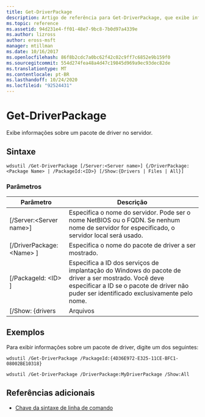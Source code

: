 ```yaml
---
title: Get-DriverPackage
description: Artigo de referência para Get-DriverPackage, que exibe informações sobre um pacote de driver no servidor.
ms.topic: reference
ms.assetid: 94d231e4-ff01-48e7-9bc8-7b0d97a4339e
ms.author: lizross
author: eross-msft
manager: mtillman
ms.date: 10/16/2017
ms.openlocfilehash: 86f8b2cdc7a0bc62f42c02c9ff7c6852e9b159f0
ms.sourcegitcommit: 554d274fea48a4d47c19845d969a9ec93dec82de
ms.translationtype: MT
ms.contentlocale: pt-BR
ms.lasthandoff: 10/24/2020
ms.locfileid: "92524431"
---
```

# <a name="get-driverpackage"></a>Get-DriverPackage

Exibe informações sobre um pacote de driver no servidor.

## <a name="syntax"></a>Sintaxe

```
wdsutil /Get-DriverPackage [/Server:<Server name>] {/DriverPackage:<Package Name> | /PackageId:<ID>} [/Show:{Drivers | Files | All}]
```

### <a name="parameters"></a>Parâmetros

|        Parâmetro         |                                                                           Descrição                                                                            |
|--------------------------|------------------------------------------------------------------------------------------------------------------------------------------------------------------|
| [/Server:\<Server name>] |              Especifica o nome do servidor. Pode ser o nome NetBIOS ou o FQDN. Se nenhum nome de servidor for especificado, o servidor local será usado.               |
| [/DriverPackage: \<Name> ] |                                                        Especifica o nome do pacote de driver a ser mostrado.                                                         |
|    [/PackageId: \<ID> ]    | Especifica a ID dos serviços de implantação do Windows do pacote de driver a ser mostrado. Você deve especificar a ID se o pacote de driver não puder ser identificado exclusivamente pelo nome. |
|     [/Show: {drivers     |                                                                              Arquivos                                                                               |

## <a name="examples"></a>Exemplos

Para exibir informações sobre um pacote de driver, digite um dos seguintes:
```
wdsutil /Get-DriverPackage /PackageId:{4D36E972-E325-11CE-BFC1-08002BE10318}
```
```
wdsutil /Get-DriverPackage /DriverPackage:MyDriverPackage /Show:All
```

## <a name="additional-references"></a>Referências adicionais

- [Chave da sintaxe de linha de comando](command-line-syntax-key.md)